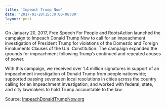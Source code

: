 ```yaml
---
title: 'Impeach Trump Now'
date: '2017-01-20T15:30:00-08:00'
layout: post
---
```


On January 20, 2017, Free Speech For People and RootsAction launched the campaign to Impeach Donald Trump Now to call for an impeachment investigation of President Trump for violations of the Domestic and Foreign Emoluments Clauses of the U.S. Constitution. The campaign expanded the grounds for impeachment following Trump’s continued and repeated abuses of power.

With this campaign, we received over 1.4 million signatures in support of an impeachment investigation of Donald Trump from people nationwide; supported passing seventeen local resolutions in cities across the country calling for an impeachment investigation; and worked with federal, state, and city lawmakers to hold Trump accountable to the law.

Source: [ImpeachDonaldTrumpNow.org](https://impeachdonaldtrumpnow.org)
